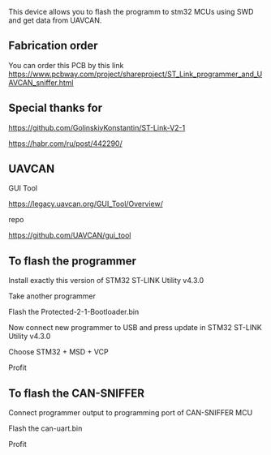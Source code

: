 This device allows you to flash the programm to stm32 MCUs using SWD and get data from UAVCAN.

## Fabrication order

You can order this PCB by this link https://www.pcbway.com/project/shareproject/ST_Link_programmer_and_UAVCAN_sniffer.html


## Special thanks for

https://github.com/GolinskiyKonstantin/ST-Link-V2-1

https://habr.com/ru/post/442290/

## UAVCAN 

GUI Tool 

https://legacy.uavcan.org/GUI_Tool/Overview/

repo

https://github.com/UAVCAN/gui_tool

## To flash the programmer

Install exactly this version of STM32 ST-LINK Utility v4.3.0

Take another programmer

Flash the Protected-2-1-Bootloader.bin

Now connect new programmer to USB and press update in STM32 ST-LINK Utility v4.3.0

Choose STM32 + MSD + VCP

Profit

## To flash the CAN-SNIFFER

Connect programmer output to  programming port  of CAN-SNIFFER MCU

Flash the can-uart.bin

Profit



